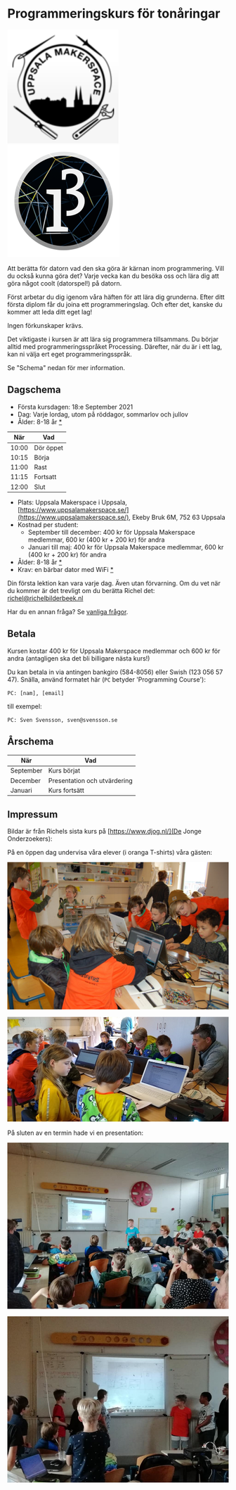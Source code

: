# Programmeringskurs för tonåringar

![](pics/uppsala_makerspace_50.png)![](pics/processing3_logo_50.png)

Att berätta för datorn vad den ska göra är kärnan inom programmering.
Vill du också kunna göra det? Varje vecka kan du besöka oss
och lära dig att göra något coolt (datorspel!) på datorn.

Först arbetar du dig igenom våra häften för att lära dig grunderna.
Efter ditt första diplom får du joina ett programmeringslag. 
Och efter det, kanske du kommer att leda ditt eget lag!

Ingen förkunskaper krävs.

Det viktigaste i kursen är att lära sig programmera tillsammans.
Du börjar alltid med programmeringsspråket Processing.
Därefter, när du är i ett lag, kan ni välja ert eget programmeringsspråk.

Se "Schema" nedan för mer information.

## Dagschema

 * Första kursdagen: 18:e September 2021
 * Dag: Varje lordag, utom på röddagor, sommarlov och jullov
 * Ålder: 8-18 år [*](faq.md)

När  |Vad
-----|---------
10:00|Dör öppet
10:15|Börja
11:00|Rast
11:15|Fortsatt
12:00|Slut

 * Plats: Uppsala Makerspace i Uppsala, [https://www.uppsalamakerspace.se/](https://www.uppsalamakerspace.se/),
   Ekeby Bruk 6M, 752 63 Uppsala
 * Kostnad per student:
   * September till december: 400 kr för Uppsala Makerspace medlemmar, 600 kr (400 kr + 200 kr) för andra 
   * Januari till maj: 400 kr för Uppsala Makerspace medlemmar, 600 kr (400 kr + 200 kr) för andra
 * Ålder: 8-18 år [*](faq.md)
 * Krav: en bärbar dator med WiFi [*](faq.md)

Din första lektion kan vara varje dag. 
Även utan förvarning.
Om du vet när du kommer är det trevligt om du berätta Richel 
det: richel@richelbilderbeek.nl

Har du en annan fråga? Se [vanliga frågor](faq.md).

## Betala

Kursen kostar 400 kr för Uppsala Makerspace medlemmar
och 600 kr för andra (antagligen ska det bli billigare nästa kurs!)

Du kan betala in via antingen bankgiro (584-8056) eller Swish (123 056 57 47).
Snälla, använd formatet här (`PC` betyder 'Programming Course'):

```
PC: [nam], [email]
```

till exempel:

```
PC: Sven Svensson, sven@svensson.se
```

## Årschema

När      |Vad
---------|----------------------------
September|Kurs börjat
December |Presentation och utvärdering
Januari  |Kurs fortsätt

## Impressum

Bildar är från Richels sista kurs på [https://www.djog.nl/](De Jonge Onderzoekers):

På en öppen dag undervisa våra elever (i oranga T-shirts) våra gästen:

![Öppen Dag](pics/20180210OpenDagDjo_3.jpg)

![Öppen Dag](pics/20191005ZpannendZernike.jpg)

På sluten av en termin hade vi en presentation: 

![Presentation](pics/20190705_1.jpg)

![Presentation](pics/20190705_3.jpg)

